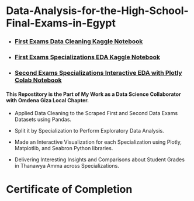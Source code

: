 # Data-Analysis-for-the-High-School-Final-Exams-in-Egypt

- ### [First Exams Data Cleaning Kaggle Notebook](https://www.kaggle.com/code/abduulrahmankhalid/egypt-high-school-results-data-cleaning)
- ### [First Exams Specializations EDA Kaggle Notebook](https://www.kaggle.com/code/abduulrahmankhalid/thanawya-amma-first-exams-specializations-eda)
- ### [Second Exams Specializations Interactive EDA with Plotly Colab Notebook](https://colab.research.google.com/drive/1a_-SayQCbNmP_duFlo3sPoYzdtyiM2kX?usp=sharing)

#### This Repostitory is the Part of My Work as a Data Science Collaborator with Omdena Giza Local Chapter.

 - Applied Data Cleaning to the Scraped First and Second Data Exams Datasets using Pandas.
 
 - Split it by Specialization to Perform Exploratory Data Analysis.
 
 - Made an Interactive Visualization for each Specialization using Plotly, Matplotlib, and Seabron Python libraries.
 
 - Delivering Interesting Insights and Comparisons about Student Grades in Thanawya Amma across Specializations.

# Certificate of Completion
<a target="_blank" href="https://verified.sertifier.com/en/verify/34276440270174">
      <img src="https://user-images.githubusercontent.com/76521677/210136798-0aa989e1-7928-4c9d-b977-d239f70c927b.png" alt="">
</a>

